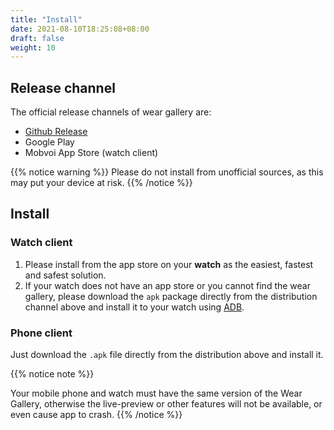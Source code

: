 ```yaml
---
title: "Install"
date: 2021-08-10T18:25:08+08:00
draft: false
weight: 10
---
```


## Release channel

The official release channels of wear gallery are:

- [Github Release](https://github.com/ichenhe/wear-gallery/releases)
- Google Play
- Mobvoi App Store (watch client)

{{% notice warning %}}
Please do not install from unofficial sources, as this may put your device at risk.
{{% /notice %}}

## Install

### Watch client

1. Please install from the app store on your **watch** as the easiest, fastest and safest solution.
2. If your watch does not have an app store or you cannot find the wear gallery, please download the `apk` package directly from the distribution channel above and install it to your watch using [ADB](https://developer.android.com/studio/releases/platform-tools).

### Phone client

Just download the  `.apk` file directly from the distribution above and install it.

{{% notice note %}}

Your mobile phone and watch must have the same version of the Wear Gallery, otherwise the live-preview or other features will not be available, or even cause app to crash.
{{% /notice %}}